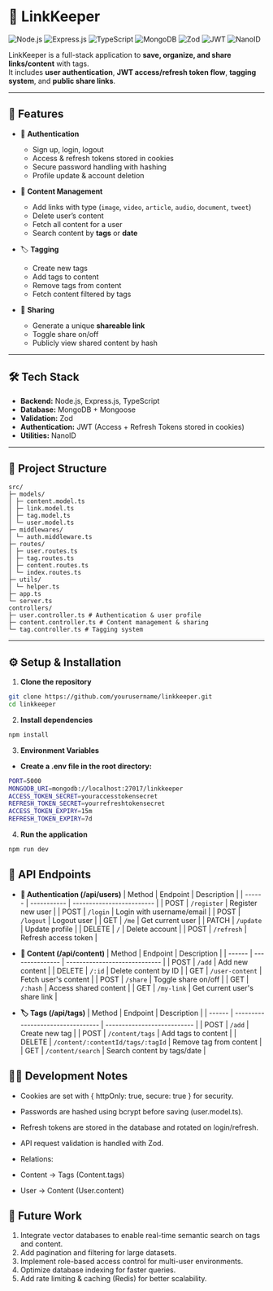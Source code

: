 # 📌 LinkKeeper

![Node.js](https://img.shields.io/badge/Node.js-339933?style=for-the-badge&logo=node.js&logoColor=white)
![Express.js](https://img.shields.io/badge/Express.js-000000?style=for-the-badge&logo=express&logoColor=white)
![TypeScript](https://img.shields.io/badge/TypeScript-3178C6?style=for-the-badge&logo=typescript&logoColor=white)
![MongoDB](https://img.shields.io/badge/MongoDB-47A248?style=for-the-badge&logo=mongodb&logoColor=white)
![Zod](https://img.shields.io/badge/Zod-000000?style=for-the-badge&logo=typescript&logoColor=white)
![JWT](https://img.shields.io/badge/JWT-000000?style=for-the-badge&logo=JSONwebtokens&logoColor=white)
![NanoID](https://img.shields.io/badge/NanoID-000000?style=for-the-badge&logo=nanoid&logoColor=white)

LinkKeeper is a full-stack application to **save, organize, and share links/content** with tags.  
It includes **user authentication**, **JWT access/refresh token flow**, **tagging system**, and **public share links**.

---

## 🚀 Features

- 🔑 **Authentication**

  - Sign up, login, logout
  - Access & refresh tokens stored in cookies
  - Secure password handling with hashing
  - Profile update & account deletion

- 📂 **Content Management**

  - Add links with type (`image`, `video`, `article`, `audio`, `document`, `tweet`)
  - Delete user’s content
  - Fetch all content for a user
  - Search content by **tags** or **date**

- 🏷 **Tagging**

  - Create new tags
  - Add tags to content
  - Remove tags from content
  - Fetch content filtered by tags

- 🔗 **Sharing**
  - Generate a unique **shareable link**
  - Toggle share on/off
  - Publicly view shared content by hash

---

## 🛠️ Tech Stack

- **Backend:** Node.js, Express.js, TypeScript
- **Database:** MongoDB + Mongoose
- **Validation:** Zod
- **Authentication:** JWT (Access + Refresh Tokens stored in cookies)
- **Utilities:** NanoID

---

## 📂 Project Structure

```
src/
├─ models/
│ ├─ content.model.ts
│ ├─ link.model.ts
│ ├─ tag.model.ts
│ └─ user.model.ts
├─ middlewares/
│ └─ auth.middleware.ts
├─ routes/
│ ├─ user.routes.ts
│ ├─ tag.routes.ts
│ ├─ content.routes.ts
│ └─ index.routes.ts
├─ utils/
│ └─ helper.ts
├─ app.ts
└─ server.ts
controllers/
├─ user.controller.ts # Authentication & user profile
├─ content.controller.ts # Content management & sharing
└─ tag.controller.ts # Tagging system
```

---

## ⚙️ Setup & Installation

1. **Clone the repository**

```bash
git clone https://github.com/yourusername/linkkeeper.git
cd linkkeeper
```

2. **Install dependencies**

```bash
npm install
```

3. **Environment Variables**

- **Create a .env file in the root directory:**

```bash
PORT=5000
MONGODB_URI=mongodb://localhost:27017/linkkeeper
ACCESS_TOKEN_SECRET=youraccesstokensecret
REFRESH_TOKEN_SECRET=yourrefreshtokensecret
ACCESS_TOKEN_EXPIRY=15m
REFRESH_TOKEN_EXPIRY=7d
```

4. **Run the application**

```bash
npm run dev
```

## 📡 API Endpoints

- **🔑 Authentication (/api/users)**
  | Method | Endpoint | Description |
  | ------ | ----------- | ------------------------- |
  | POST | `/register` | Register new user |
  | POST | `/login` | Login with username/email |
  | POST | `/logout` | Logout user |
  | GET | `/me` | Get current user |
  | PATCH | `/update` | Update profile |
  | DELETE | `/` | Delete account |
  | POST | `/refresh` | Refresh access token |

- **📂 Content (/api/content)**
  | Method | Endpoint | Description |
  | ------ | --------------- | ----------------------------- |
  | POST | `/add` | Add new content |
  | DELETE | `/:id` | Delete content by ID |
  | GET | `/user-content` | Fetch user's content |
  | POST | `/share` | Toggle share on/off |
  | GET | `/:hash` | Access shared content |
  | GET | `/my-link` | Get current user's share link |

- **🏷 Tags (/api/tags)**
  | Method | Endpoint | Description |
  | ------ | --------------------------------- | --------------------------- |
  | POST | `/add` | Create new tag |
  | POST | `/content/tags` | Add tags to content |
  | DELETE | `/content/:contentId/tags/:tagId` | Remove tag from content |
  | GET | `/content/search` | Search content by tags/date |

## 🧑‍💻 Development Notes

- Cookies are set with { httpOnly: true, secure: true } for security.
- Passwords are hashed using bcrypt before saving (user.model.ts).
- Refresh tokens are stored in the database and rotated on login/refresh.
- API request validation is handled with Zod.

- Relations:
- Content → Tags (Content.tags)
- User → Content (User.content)

## 🔮 Future Work

1. Integrate vector databases to enable real-time semantic search on tags and content.
2. Add pagination and filtering for large datasets.
3. Implement role-based access control for multi-user environments.
4. Optimize database indexing for faster queries.
5. Add rate limiting & caching (Redis) for better scalability.

